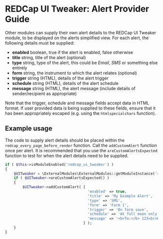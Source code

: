 # REDCap UI Tweaker: Alert Provider Guide

Other modules can supply their own alert details to the REDCap UI Tweaker module, to be displayed
on the alerts simplified view. For each alert, the following details must be supplied:

* **enabled** boolean, true if the alert is enabled, false otherwise
* **title** string, title of the alert (optional)
* **type** string, type of the alert, this could be *Email*, *SMS* or something else entirely
* **form** string, the instrument to which the alert relates (optional)
* **trigger** string (HTML), details of the alert trigger
* **schedule** string (HTML), details of the alert schedule
* **message** string (HTML), the alert message (include details of sender/recipient as appropriate)

Note that the trigger, schedule and message fields accept data in HTML format. If user provided data
is being supplied to these fields, ensure that it has been appropriately escaped (e.g. using the
`htmlspecialchars` function).


## Example usage

The code to supply alert details should be placed within the `redcap_every_page_before_render`
function. Call the `addCustomAlert` function once per alert. It is recommended that you use the
`areCustomAlertsExpected` function to test for when the alert details need to be supplied.

```php
if ( $this->isModuleEnabled('redcap_ui_tweaker') )
{
	$UITweaker = \ExternalModules\ExternalModules::getModuleInstance('redcap_ui_tweaker');
	if ( $UITweaker->areCustomAlertsExpected() )
	{
		$UITweaker->addCustomAlert( [
		                              'enabled' => true,
		                              'title' => 'My Example Alert',
		                              'type' => 'SMS',
		                              'form' => 'Form 1',
		                              'trigger' => 'On form save',
		                              'schedule' => 'At full moon only',
		                              'message' => '<b>To:</b> 123<br>Hello'
		                            ] );
	}
}
```